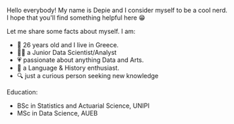 Hello everybody! My name is Depie and I consider myself to be a cool nerd. I hope that you'll find something helpful here 😁

Let me share some facts about myself. I am:

- 👶 26 years old and I live in Greece.
- 👩‍💻 a Junior Data Scientist/Analyst 
- 💗 passionate about anything Data and Arts.
- 👄 a Language & History enthusiast. 
- 🔍 just a curious person seeking new knowledge 

Education: 
- BSc in Statistics and Actuarial Science, UNIPI
- MSc in Data Science, AUEB

<!---
justdepie/justdepie is a ✨ special ✨ repository because its `README.md` (this file) appears on your GitHub profile.
You can click the Preview link to take a look at your changes.
--->

